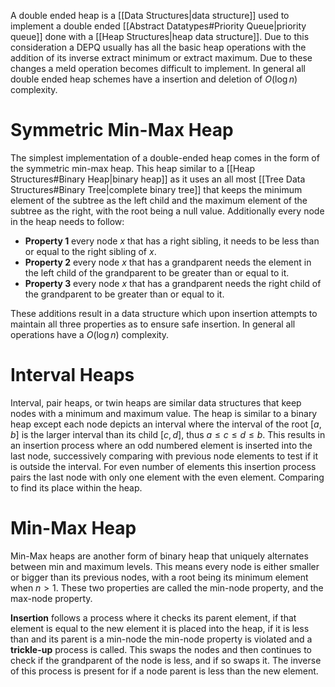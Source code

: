 A double ended heap is a [[Data Structures|data structure]] used to implement a double ended [[Abstract Datatypes#Priority Queue|priority queue]] done with a [[Heap Structures|heap data structure]]. Due to this consideration a DEPQ usually has all the basic heap operations with the addition of its inverse extract minimum or extract maximum. Due to these changes a meld operation becomes difficult to implement. In general all double ended heap schemes have a insertion and deletion of $O(\log n)$ complexity.

# Symmetric Min-Max Heap
The simplest implementation of a double-ended heap comes in the form of the symmetric min-max heap. This heap similar to a [[Heap Structures#Binary Heap|binary heap]] as it uses an all most [[Tree Data Structures#Binary Tree|complete binary tree]] that keeps the minimum element of the subtree as the left child and the maximum element of the subtree as the right, with the root being a null value. Additionally every node in the heap needs to follow:
- **Property 1** every node $x$ that has a right sibling, it needs to be less than or equal to the right sibling of $x$.
- **Property 2** every node $x$ that has a grandparent needs the element in the left child of the grandparent to be greater than or equal to it.
- **Property 3** every node $x$ that has a grandparent needs the right child of the grandparent to be greater than or equal to it.

These additions result in a data structure which upon insertion attempts to maintain all three properties as to ensure safe insertion. In general all operations have a $O(\log n)$ complexity.

# Interval Heaps
Interval, pair heaps, or twin heaps are similar data structures that keep nodes with a minimum and maximum value. The heap is similar to a binary heap except each node depicts an interval where the interval of the root $[a,b]$ is the larger interval than its child $[c,d]$, thus $a\leq c \leq d \leq b$. This results in an insertion process where an odd numbered element is inserted into the last node, successively comparing with previous node elements to test if it is outside the interval. For even number of elements this insertion process pairs the last node with only one element with the even element. Comparing to find its place within the heap.

# Min-Max Heap
Min-Max heaps are another form of binary heap that uniquely alternates between min and maximum levels. This means every node is either smaller or bigger than its previous nodes, with a root being its minimum element when $n>1$. These two properties are called the min-node property, and the max-node property.

**Insertion** follows a process where it checks its parent element, if that element is equal to the new element it is placed into the heap, if it is less than and its parent is a min-node the min-node property is violated and a **trickle-up** process is called. This swaps the nodes and then continues to check if the grandparent of the node is less, and if so swaps it. The inverse of this process is present for if a node parent is less than the new element.

